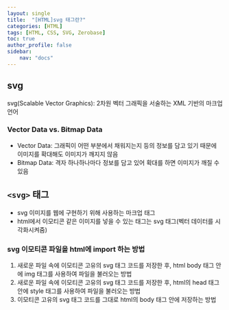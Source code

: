```yaml
---
layout: single
title:  "[HTML]svg 태그란?"
categories: [HTML]
tags: [HTML, CSS, SVG, Zerobase]
toc: true
author_profile: false
sidebar:
    nav: "docs"
---
```


## svg
svg(Scalable Vector Graphics): 2차원 벡터 그래픽을 서술하는 XML 기반의 마크업 언어

### Vector Data vs. Bitmap Data
- Vector Data: 그래픽이 어떤 부분에서 채워지는지 등의 정보를 담고 있기 때문에 이미지를 확대해도 이미지가 깨지지 않음
- Bitmap Data: 격자 하나하나마다 정보를 담고 있어 확대를 하면 이미지가 깨질 수 있음

## `<svg>` 태그
- svg 이미지를 웹에 구현하기 위해 사용하는 마크업 태그
- html에서 이모티콘 같은 이미지를 넣을 수 있는 태그는 svg 태그(벡터 데이터를 시각화시켜줌)

### svg 이모티콘 파일을 html에 import 하는 방법
1. 새로운 파일 속에 이모티콘 고유의 svg 태그 코드를 저장한 후, html body 태그 안에 img 태그를 사용하여 파일을 불러오는 방법
2. 새로운 파일 속에 이모티콘 고유의 svg 태그 코드를 저장한 후, html의 head 태그 안에 style 태그를 사용하여 파일을 불러오는 방법
3. 이모티콘 고유의 svg 태그 코드를 그대로 html의 body 태그 안에 저장하는 방법